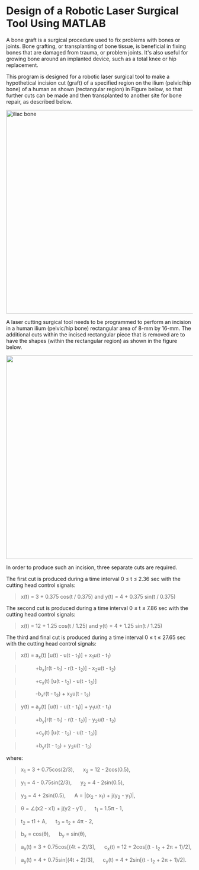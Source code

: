 # Design of a Robotic Laser Surgical Tool Using MATLAB

A bone graft is a surgical procedure used to fix problems with bones or joints. 
Bone grafting, or transplanting of bone tissue, is beneficial in fixing bones that are damaged from trauma, or problem joints. 
It's also useful for growing bone around an implanted device, such as a total knee or hip replacement.

This program is designed for a robotic laser surgical tool to make a hypothetical incision cut (graft) of a specified region on 
the ilium (pelvic/hip bone) of a human as shown (rectangular region) in Figure below, so that further cuts can be made and then 
transplanted to another site for bone repair, as described below.

<img width="550" alt="iliac bone" src="https://user-images.githubusercontent.com/101536624/173762151-fed0b3e6-3bc4-4338-84a5-a5667114ee95.png">


A laser cutting surgical tool needs to be programmed to perform an incision in a human ilium (pelvic/hip bone) rectangular area of 8-mm by 16-mm.
The additional cuts within the incised rectangular piece that is removed are to have the shapes (within the rectangular region) as shown in the figure below.

<img width="550" atl="hypothetical incision" src="https://user-images.githubusercontent.com/101536624/173762419-fb049e76-060e-4a42-8def-4b7c285e03e1.jpg">

In order to produce such an incision, three separate cuts are required.

The first cut is produced during a time interval 0 ≤ t ≤ 2.36 sec with the cutting head control signals:

> x(t) = 3 + 0.375 cos(t / 0.375) and y(t) = 4 + 0.375 sin(t / 0.375)

The second cut is produced during a time interval 0 ≤ t ≤ 7.86 sec with the cutting head control signals:

> x(t) = 12 + 1.25 cos(t / 1.25) and y(t) = 4 + 1.25 sin(t / 1.25)

The third and final cut is produced during a time interval 0 ≤ t ≤ 27.65 sec with the cutting head control signals:

> x(t) = a<sub>x</sub>(t) [u(t) - u(t - t<sub>1</sub>)] + x<sub>1</sub>u(t - t<sub>1</sub>)

> &nbsp;&nbsp;&nbsp;&nbsp;&nbsp;&nbsp;&nbsp;&nbsp;&nbsp; +b<sub>x</sub>[r(t - t<sub>1</sub>) - r(t - t<sub>2</sub>)] - x<sub>2</sub>u(t - t<sub>2</sub>)
  
> &nbsp;&nbsp;&nbsp;&nbsp;&nbsp;&nbsp;&nbsp;&nbsp;&nbsp; +c<sub>x</sub>(t) [u(t - t<sub>2</sub>) - u(t - t<sub>3</sub>)]
  
> &nbsp;&nbsp;&nbsp;&nbsp;&nbsp;&nbsp;&nbsp;&nbsp;&nbsp; -b<sub>x</sub>r(t - t<sub>3</sub>) + x<sub>2</sub>u(t - t<sub>3</sub>)


> y(t) = a<sub>y</sub>(t) [u(t) - u(t - t<sub>1</sub>)] + y<sub>1</sub>u(t - t<sub>1</sub>)

> &nbsp;&nbsp;&nbsp;&nbsp;&nbsp;&nbsp;&nbsp;&nbsp;&nbsp; +b<sub>y</sub>[r(t - t<sub>1</sub>) - r(t - t<sub>2</sub>)] - y<sub>2</sub>u(t - t<sub>2</sub>)
  
> &nbsp;&nbsp;&nbsp;&nbsp;&nbsp;&nbsp;&nbsp;&nbsp;&nbsp; +c<sub>y</sub>(t) [u(t - t<sub>2</sub>) - u(t - t<sub>3</sub>)]
  
> &nbsp;&nbsp;&nbsp;&nbsp;&nbsp;&nbsp;&nbsp;&nbsp;&nbsp; +b<sub>y</sub>r(t - t<sub>3</sub>) + y<sub>3</sub>u(t - t<sub>3</sub>)
  
  where:
  
> x<sub>1</sub> = 3 + 0.75cos(2/3),  &nbsp;&nbsp;&nbsp;&nbsp; x<sub>2</sub> = 12 - 2cos(0.5),

> y<sub>1</sub> = 4 - 0.75sin(2/3),  &nbsp;&nbsp;&nbsp;&nbsp; y<sub>2</sub> = 4 - 2sin(0.5),

> y<sub>3</sub> = 4 + 2sin(0.5),  &nbsp;&nbsp;&nbsp;&nbsp; A = |(x<sub>2</sub> - x<sub>1</sub>) + j(y<sub>2</sub> - y<sub>1</sub>)|,

> θ = ∠(x2 - x1) + j(y2 - y1) ,  &nbsp;&nbsp;&nbsp;&nbsp; t<sub>1</sub> = 1.5π - 1,

> t<sub>2</sub> = t1 + A,  &nbsp;&nbsp;&nbsp;&nbsp; t<sub>3</sub> = t<sub>2</sub> + 4π - 2,

> b<sub>x</sub> = cos(θ),  &nbsp;&nbsp;&nbsp;&nbsp; b<sub>y</sub> = sin(θ),

> a<sub>x</sub>(t) = 3 + 0.75cos[(4t + 2)/3],  &nbsp;&nbsp;&nbsp;&nbsp; c<sub>x</sub>(t) = 12 + 2cos[(t - t<sub>2</sub> + 2π + 1)/2],

> a<sub>y</sub>(t) = 4 + 0.75sin[(4t + 2)/3],  &nbsp;&nbsp;&nbsp;&nbsp; c<sub>y</sub>(t) = 4 + 2sin[(t - t<sub>2</sub> + 2π + 1)/2].

